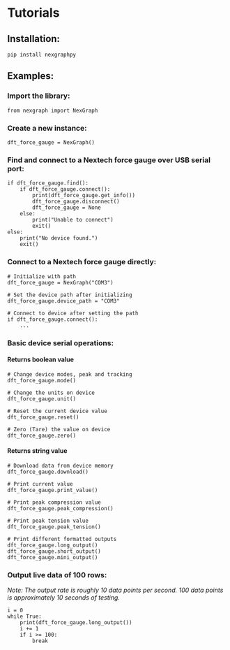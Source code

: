 # Tutorials

## Installation:

`pip install nexgraphpy`

## Examples:

### Import the library:

`from nexgraph import NexGraph`

### Create a new instance:

`dft_force_gauge = NexGraph()`

### Find and connect to a Nextech force gauge over USB serial port:

```
if dft_force_gauge.find():
    if dft_force_gauge.connect():
        print(dft_force_gauge.get_info())
        dft_force_gauge.disconnect()
        dft_force_gauge = None
    else:
        print("Unable to connect")
        exit()
else:
    print("No device found.")
    exit()
```

### Connect to a Nextech force gauge directly:

```
# Initialize with path
dft_force_gauge = NexGraph("COM3")

# Set the device path after initializing
dft_force_gauge.device_path = "COM3"

# Connect to device after setting the path
if dft_force_gauge.connect():
    ...
```

### Basic device serial operations:

#### Returns boolean value
```
# Change device modes, peak and tracking
dft_force_gauge.mode()

# Change the units on device
dft_force_gauge.unit()

# Reset the current device value
dft_force_gauge.reset()

# Zero (Tare) the value on device
dft_force_gauge.zero()
```

#### Returns string value
```
# Download data from device memory
dft_force_gauge.download()

# Print current value
dft_force_gauge.print_value()

# Print peak compression value
dft_force_gauge.peak_compression()

# Print peak tension value
dft_force_gauge.peak_tension()

# Print different formatted outputs
dft_force_gauge.long_output()
dft_force_gauge.short_output()
dft_force_gauge.mini_output()
```

### Output live data of 100 rows:

*Note: 
The output rate is roughly 10 data points per second.
100 data points is approximately 10 seconds of testing.*

```
i = 0
while True:
    print(dft_force_gauge.long_output())
    i += 1
    if i >= 100:
        break
```
